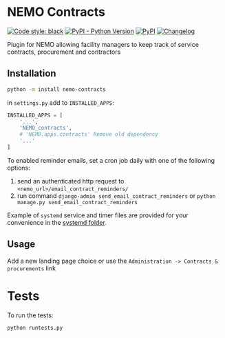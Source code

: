 # NEMO Contracts

[![Code style: black](https://img.shields.io/badge/code%20style-black-000000.svg)](https://github.com/psf/black)
[![PyPI - Python Version](https://img.shields.io/pypi/pyversions/NEMO-contracts?label=python)](https://www.python.org/downloads/release/python-3110/)
[![PyPI](https://img.shields.io/pypi/v/nemo-contracts?label=pypi%20version)](https://pypi.org/project/NEMO-contracts/)
[![Changelog](https://img.shields.io/github/v/tag/usnistgov/NEMO-contracts?include_prereleases&label=changelog)](https://github.com/usnistgov/NEMO-contracts/tags)

Plugin for NEMO allowing facility managers to keep track of service contracts, procurement and contractors

## Installation

```bash
python -m install nemo-contracts
```

in `settings.py` add to `INSTALLED_APPS`:

```python
INSTALLED_APPS = [
    '...',
    'NEMO_contracts',
    # 'NEMO.apps.contracts' Remove old dependency
    '...'
]
```

To enabled reminder emails, set a cron job daily with one of the following options:

1. send an authenticated http request to `<nemo_url>/email_contract_reminders/`
2. run command `django-admin send_email_contract_reminders` or `python manage.py send_email_contract_reminders`

Example of `systemd` service and timer files are provided for your convenience in the [systemd folder](https://github.com/usnistgov/NEMO-contracts/tree/master/resources/systemd).

## Usage

Add a new landing page choice or use the `Administration -> Contracts & procurements` link

# Tests

To run the tests:
```bash
python runtests.py
```
